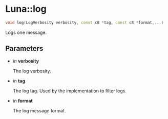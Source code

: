 # Luna::log

```c++
void log(LogVerbosity verbosity, const c8 *tag, const c8 *format,...)
```

Logs one message. 



## Parameters
* *in* **verbosity**

    The log verbosity. 

* *in* **tag**

    The log tag. Used by the implementation to filter logs. 

* *in* **format**

    The log message format. 

